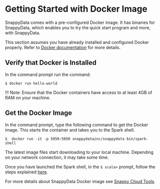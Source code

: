 <a id="getting-started-with-docker-image"></a>
# Getting Started with Docker Image

SnappyData comes with a pre-configured Docker image. It has binaries for SnappyData, which enables you to try the quick start program and more, with SnappyData.

This section assumes you have already installed and configured Docker properly. Refer to [Docker documentation](http://docs.docker.com/installation/) for more details.

## Verify that Docker is Installed</br> 
In the command prompt run the command:

```no-highlight
$ docker run hello-world

```

!!! Note: 
	Ensure that the Docker containers have access to at least 4GB of RAM on your machine.

## Get the Docker Image</br>
In the command prompt, type the following command to get the Docker image. This starts the container and takes you to the Spark shell.

```no-highlight
$  docker run -it -p 5050:5050 snappydatainc/snappydata bin/spark-shell
```

The latest image files start downloading to your local machine. Depending on your network connection, it may take some time. </br>

Once you have launched the Spark shell, in the `$ scala>` prompt, follow the steps explained [here](using_spark_scala_apis.md).</br>

For more details about SnappyData Docker image see [Snappy Cloud Tools](https://github.com/SnappyDataInc/snappy-cloud-tools/tree/master/docker).
